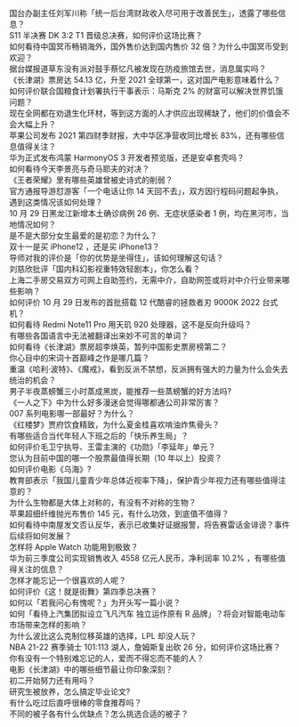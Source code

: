 国台办副主任刘军川称「统一后台湾财政收入尽可用于改善民生」，透露了哪些信息？  
S11 半决赛 DK 3:2 T1 晋级总决赛，如何评价这场比赛？  
如何看待中国冥币畅销海外，国外售价达到国内售价 32 倍？为什么中国冥币受到欢迎？  
据台媒报道草东没有派对鼓手蔡忆凡被发现在防疫旅馆去世，消息属实吗？  
《长津湖》票房达 54.13 亿，升至 2021 全球第一，这对国产电影意味着什么？  
如何评价联合国粮食计划署执行干事表示：马斯克 2% 的财富可以解决世界饥饿问题？  
现在全网都在劝退生化环材，等到这方面的人才供应出现稀缺了，他们的价值会不会大幅上升？  
苹果公司发布 2021 第四财季财报，大中华区净营收同比增长 83%，还有哪些信息值得关注？  
华为正式发布鸿蒙 HarmonyOS 3 开发者预览版，还是安卓套壳吗？  
如何看待今天李景亮与奇马耶夫的对决？  
《王者荣耀》里有哪些英雄曾被史诗式的削弱？  
官方通报导游怼游客「一个电话让你 14 天回不去」，双方因行程码问题起争执，遇到这类情况该如何处理？  
10 月 29 日黑龙江新增本土确诊病例 26 例、无症状感染者 1 例，均在黑河市，当地情况如何？  
是不是大部分女生最爱的是初恋？为什么？  
双十一是买 iPhone12 ，还是买 iPhone13？  
导师对我的评价是「你的优势是坐得住」，该如何理解这句话？  
刘慈欣批评「国内科幻影视重特效轻剧本」，你怎么看？  
上海二手房交易双方可网上自助签约，无需中介，自助网签或将对中介行业带来哪些影响？  
如何评价 10 月 29 日发布的首批搭载 12 代酷睿的拯救者刃 9000K 2022 台式机？  
如何看待 Redmi Note11 Pro 用天玑 920 处理器，这不是反向升级吗？  
有哪些各国语言中无法被翻译出来妙不可言的单词？  
如何看待《长津湖》票房超李焕英，暂列中国影史票房榜第二？  
你心目中的宋词十首巅峰之作是哪几篇？  
重温《哈利·波特》、《魔戒》，看到反派不禁想，反派拥有强大的力量为什么会失去统治的机会？  
男子半夜蒸螃蟹三小时蒸成黑炭，能推荐一些蒸螃蟹的好方法吗?  
《一人之下》中为什么好多漫迷会觉得哪都通公司非常厉害？  
007 系列电影哪一部最好？为什么？  
《红楼梦》贾府饮食精致，为什么夏金桂喜欢啃油炸焦骨头？  
有哪些适合当代年轻人下班之后的「快乐养生局」？  
如何评价毛卫宁执导、王雷主演的《功勋》「李延年」单元？  
您认为目前中国的哪一个股票最值得长期（10 年以上）投资？  
如何评价电影《乌海》?  
教育部表示「我国儿童青少年总体近视率下降」，保护青少年视力还有哪些值得注意的？  
为什么生物都是大体上对称的，有没有不对称的生物？  
苹果超细纤维抛光布售价 145 元，有什么功效，到底值不值得？  
如何看待中南屋发文否认反华，表示已收集好证据报警，将告赛雷话金诽谤？事件后续将如何发展？  
怎样将 Apple Watch 功能用到极致？  
华为前三季度公司实现销售收入 4558 亿元人民币，净利润率 10.2% ，有哪些值得关注的信息？  
怎样才能忘记一个很喜欢的人呢？  
如何评价《这！就是街舞》第四季总决赛？  
如何以「若我问心有愧呢？」为开头写一篇小说？  
如何「看待上汽集团拟设立飞凡汽车 独立运作原有 R 品牌」？将会对智能电动车市场带来怎样的影响？  
为什么波比这么克制位移英雄的选择，LPL 却没人玩？  
NBA 21-22 赛季骑士 101:113 湖人，詹姆斯复出砍 26 分，如何评价这场比赛？  
你有没有一个特别难忘记的人，爱而不得忘而不能的人？  
电影《长津湖》中的哪些细节最让你印象深刻？  
初二开始努力还有用吗？  
研究生被放养，怎么搞定毕业论文?  
有什么吃过后直呼很棒的零食推荐吗？  
不同的被子各有什么优缺点？怎么挑选合适的被子？  
